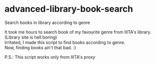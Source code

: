 # advanced-library-book-search
Search books in library according to genre
    
It took me hours to search book of my favourite genre from IIITA's library.    
(Library site is hell boring)     
Irritated, I made this script to find books according to genre.    
Now, finding books ain't that bad. :)    

P.S.: This script works only from IIITA's proxy
